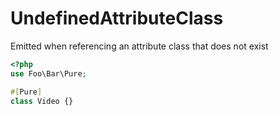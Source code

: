 # UndefinedAttributeClass

Emitted when referencing an attribute class that does not exist

```php
<?php
use Foo\Bar\Pure;

#[Pure]
class Video {}
```
